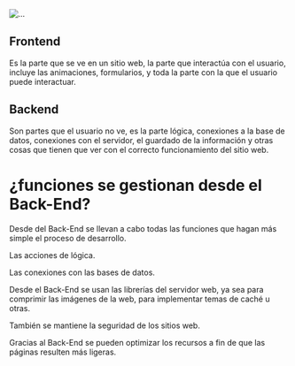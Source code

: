 <img src="https://acumbamail.com/blog/wp-content/uploads/2014/10/maquetacion-email-html.png" class="card-img-top" alt="...">

<h2>Frontend</h2>
Es la parte que se ve en un sitio web, la parte que interactúa con el usuario, incluye las animaciones, formularios, y toda la parte con la que el usuario puede interactuar.


<h2>Backend</h2>
Son partes que el usuario no ve, es la parte lógica, conexiones a la base de datos, conexiones con el servidor, el guardado de la información y otras cosas que tienen que ver con el correcto funcionamiento del sitio web.

<h1>¿funciones se gestionan desde el Back-End?</h1>

<p>Desde del Back-End se llevan a cabo todas las funciones que hagan más simple el proceso de desarrollo.</p>
<p>Las acciones de lógica.</p>
<p>Las conexiones con las bases de datos.</p>
<p>Desde el Back-End se usan las librerías del servidor web, ya sea para comprimir las imágenes de la web, para implementar temas de caché u otras.</p>
<p>También se mantiene la seguridad de los sitios web.</p>
<p>Gracias al Back-End se pueden optimizar los recursos a fin de que las páginas resulten más ligeras.</p>
